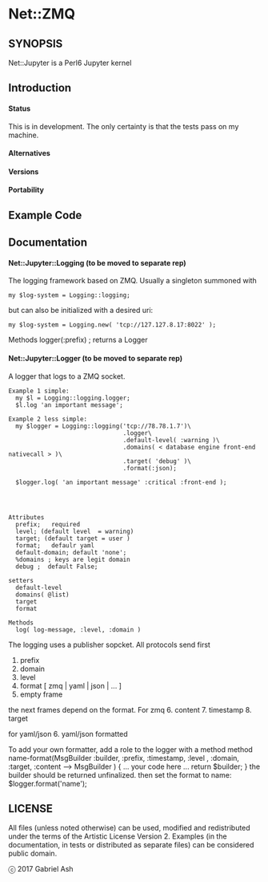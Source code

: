 # Net::ZMQ

## SYNOPSIS

Net::Jupyter is a Perl6 Jupyter kernel

## Introduction

#### Status

This is in development. The only certainty is that the tests pass on my machine.  

#### Alternatives

#### Versions

#### Portability

## Example Code

## Documentation

#### Net::Jupyter::Logging  (to be moved to separate rep)

  The logging framework based on ZMQ. Usually a singleton summoned with 

    my $log-system = Logging::logging;

  but can also be initialized with a desired uri:

    my $log-system = Logging.new( 'tcp://127.127.8.17:8022' );

  Methods
    logger(:prefix)  ; returns a Logger 
  

#### Net::Jupyter::Logger  (to be moved to separate rep)

A logger that logs to a ZMQ socket.

    Example 1 simple:
      my $l = Logging::logging.logger;
      $l.log 'an important message';

    Example 2 less simple: 
      my $logger = Logging::logging('tcp://78.78.1.7')\
                                    .logger\
                                    .default-level( :warning )\
                                    .domains( < database engine front-end nativecall > )\
                                    .target( 'debug' )\
                                    .format(:json);

      $logger.log( 'an important message' :critical :front-end );



    
    Attributes
      prefix;   required
      level; (default level  = warning)
      target; (default target = user )
      format;   defaulr yaml
      default-domain; default 'none';
      %domains ; keys are legit domain
      debug ;  default False;

    setters
      default-level
      domains( @list)
      target
      format

    Methods
      log( log-message, :level, :domain )
        
The logging uses a publisher sopcket. All protocols send first
  1. prefix
  2. domain
  3. level
  4. format [ zmq | yaml | json | ... ]
  5. empty frame

the next frames depend on the format. For zmq
  6. content
  7. timestamp
  8. target

for yaml/json
  6. yaml/json formatted  

To add your own formatter, add a role to the logger with a method 
  method name-format(MsgBuilder :builder, :prefix, :timestamp, :level , :domain, :target, :content
                        --> MsgBuilder ) {
  ... your code here ...
  return $builder;
  }
the builder should be returned unfinalized. 
then set the format to name:
  $logger.format('name');

## LICENSE

All files (unless noted otherwise) can be used, modified and redistributed
under the terms of the Artistic License Version 2. Examples (in the
documentation, in tests or distributed as separate files) can be considered
public domain.

ⓒ 2017 Gabriel Ash
